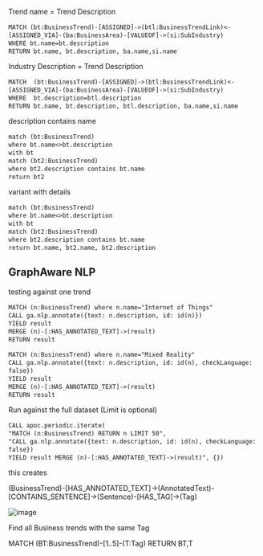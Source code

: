 
Trend name = Trend Description
~~~
MATCH (bt:BusinessTrend)-[ASSIGNED]->(btl:BusinessTrendLink)<-[ASSIGNED_VIA]-(ba:BusinessArea)-[VALUEOF]->(si:SubIndustry)
WHERE bt.name=bt.description
RETURN bt.name, bt.description, ba.name,si.name
~~~


Industry Description = Trend Description
~~~~
MATCH  (bt:BusinessTrend)-[ASSIGNED]->(btl:BusinessTrendLink)<-[ASSIGNED_VIA]-(ba:BusinessArea)-[VALUEOF]->(si:SubIndustry)
WHERE  bt.description=btl.description
RETURN bt.name, bt.description, btl.description, ba.name,si.name
~~~~


description contains name
~~~~
match (bt:BusinessTrend)
where bt.name<>bt.description
with bt
match (bt2:BusinessTrend) 
where bt2.description contains bt.name
return bt2
~~~~

variant with details

~~~~
match (bt:BusinessTrend)
where bt.name<>bt.description
with bt
match (bt2:BusinessTrend) 
where bt2.description contains bt.name
return bt.name, bt2.name, bt2.description
~~~~

## GraphAware NLP


testing against one trend

~~~
MATCH (n:BusinessTrend) where n.name="Internet of Things"
CALL ga.nlp.annotate({text: n.description, id: id(n)})
YIELD result
MERGE (n)-[:HAS_ANNOTATED_TEXT]->(result)
RETURN result
~~~

~~~
MATCH (n:BusinessTrend) where n.name="Mixed Reality"
CALL ga.nlp.annotate({text: n.description, id: id(n), checkLanguage: false}) 
YIELD result
MERGE (n)-[:HAS_ANNOTATED_TEXT]->(result)
RETURN result
~~~

Run against the full dataset (Limit is optional)

~~~
CALL apoc.periodic.iterate(
"MATCH (n:BusinessTrend) RETURN n LIMIT 50",
"CALL ga.nlp.annotate({text: n.description, id: id(n), checkLanguage: false}) 
YIELD result MERGE (n)-[:HAS_ANNOTATED_TEXT]->(result)", {})
~~~


this creates

(BusinessTrend)-[HAS_ANNOTATED_TEXT]->(AnnotatedText)-[CONTAINS_SENTENCE]->(Sentence)-[HAS_TAG]->(Tag)

![image](..\..\..\images\NLPTrendModel.PNG)

Find all Business trends with the same Tag

MATCH (BT:BusinessTrend)-[1..5]-(T:Tag)
RETURN BT,T




